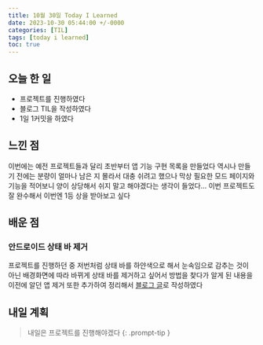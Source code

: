 ```yaml
---
title: 10월 30일 Today I Learned
date: 2023-10-30 05:44:00 +/-0000
categories: [TIL]
tags: [today i learned]
toc: true
---
```


## 오늘 한 일

* 프로젝트를 진행하였다
* 블로그 TIL을 작성하였다
* 1일 1커밋을 하였다

## 느낀 점

이번에는 예전 프로젝트들과 달리 초반부터 앱 기능 구현 목록을 만들었다 역시나 만들기 전에는 분량이 얼마나 남은 지 몰라서 대충 쉬려고 했으나 막상 필요한 모드 페이지와 기능을 적어보니 양이 상당해서 쉬지 말고 해야겠다는 생각이 들었다... 이번 프로젝트도 잘 완수해서 이번엔 1등 상을 받아보고 싶다

## 배운 점

### 안드로이드 상태 바 제거

프로젝트를 진행하던 중 저번처럼 상태 바를 하얀색으로 해서 눈속임으로 감추는 것이 아닌 배경화면에 따라 바뀌게 상태 바를 제거하고 싶어서 방법을 찾다가 알게 된 내용을 이전에 알던 앱 제거 또한 추가하여 정리해서 [블로그 글](https://jangwoojun.github.io/posts/%EC%95%88%EB%93%9C%EB%A1%9C%EC%9D%B4%EB%93%9C-%EC%83%81%ED%83%9C-%EB%B0%94,-%EC%95%B1-%EB%B0%94-%EC%A0%9C%EA%B1%B0/)로 작성하였다

## 내일 계획

> 내일은 프로젝트를 진행해야겠다
{: .prompt-tip }

